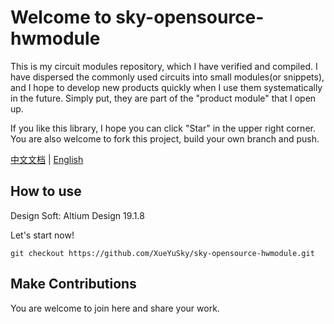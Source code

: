 # Welcome to sky-opensource-hwmodule

This is my circuit modules repository, which I have verified and compiled. I have dispersed the commonly used circuits into small modules(or snippets), and I hope to develop new products quickly when I use them systematically in the future.
Simply put, they are part of the "product module" that I open up.

If you like this library, I hope you can click "Star" in the upper right corner. You are also welcome to fork this project, build your own branch and push.

[中文文档](README_ZH.md) | [English](README_EN.md)

## How to use

Design Soft: Altium Design 19.1.8

Let's start now!

``` shell
git checkout https://github.com/XueYuSky/sky-opensource-hwmodule.git
```

## Make Contributions

You are welcome to join here and share your work.